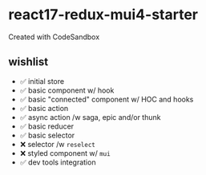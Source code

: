 # react17-redux-mui4-starter
Created with CodeSandbox

## wishlist
- ✅ initial store
- ✅ basic component w/ hook
- ✅ basic "connected" component w/ HOC and hooks
- ✅ basic action
- ✅ async action /w saga, epic and/or thunk
- ✅ basic reducer
- ✅ basic selector
- ❌ selector /w `reselect`
- ❌ styled component w/ `mui`
- ✅ dev tools integration
